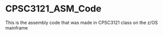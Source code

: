 # CPSC3121_ASM_Code
 This is the assembly code that was made in CPSC3121 class on the z/OS mainframe 
